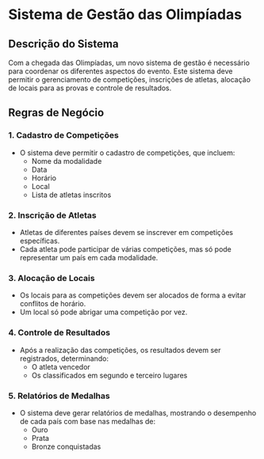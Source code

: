 # Sistema de Gestão das Olimpíadas

## Descrição do Sistema
Com a chegada das Olimpíadas, um novo sistema de gestão é necessário para coordenar os diferentes aspectos do evento. Este sistema deve permitir o gerenciamento de competições, inscrições de atletas, alocação de locais para as provas e controle de resultados.

## Regras de Negócio

### 1. Cadastro de Competições
- O sistema deve permitir o cadastro de competições, que incluem:
  - Nome da modalidade
  - Data
  - Horário
  - Local
  - Lista de atletas inscritos

### 2. Inscrição de Atletas
- Atletas de diferentes países devem se inscrever em competições específicas.
- Cada atleta pode participar de várias competições, mas só pode representar um país em cada modalidade.

### 3. Alocação de Locais
- Os locais para as competições devem ser alocados de forma a evitar conflitos de horário.
- Um local só pode abrigar uma competição por vez.

### 4. Controle de Resultados
- Após a realização das competições, os resultados devem ser registrados, determinando:
  - O atleta vencedor
  - Os classificados em segundo e terceiro lugares

### 5. Relatórios de Medalhas
- O sistema deve gerar relatórios de medalhas, mostrando o desempenho de cada país com base nas medalhas de:
  - Ouro
  - Prata
  - Bronze conquistadas
